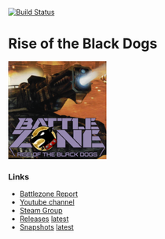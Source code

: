 [![Build Status](https://drone.faavne.no/api/badges/Heracles-Brigade/rotbd/status.svg)](https://drone.faavne.no/Heracles-Brigade/rotbd)

# Rise of the Black Dogs #
<img src="./src/rotbd.png" alt="Drawing" style="width: 200px;"/>

### Links
* [Battlezone Report](https://battlezone.report)
* [Youtube channel](https://www.youtube.com/channel/UCk2TNixtBnK6kAPfq5RamzA)  
* [Steam Group](http://steamcommunity.com/groups/HeraclesBrigade)  
* [Releases](https://media.faavne.no/rotbd/builds/releases) [latest](https://media.faavne.no/rotbd/builds/releases/rotbd_latest.zip)
* [Snapshots](https://media.faavne.no/rotbd/builds/branches/master) [latest](https://media.faavne.no/rotbd/builds/branches/master/rotbd_latest.zip)
